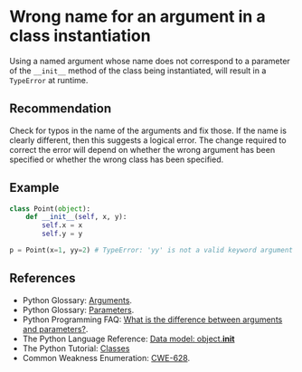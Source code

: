 # Wrong name for an argument in a class instantiation
Using a named argument whose name does not correspond to a parameter of the `__init__` method of the class being instantiated, will result in a `TypeError` at runtime.


## Recommendation
Check for typos in the name of the arguments and fix those. If the name is clearly different, then this suggests a logical error. The change required to correct the error will depend on whether the wrong argument has been specified or whether the wrong class has been specified.


## Example

```python
class Point(object):
    def __init__(self, x, y):
        self.x = x
        self.y = y

p = Point(x=1, yy=2) # TypeError: 'yy' is not a valid keyword argument

```

## References
* Python Glossary: [Arguments](https://docs.python.org/2/glossary.html#term-argument).
* Python Glossary: [Parameters](https://docs.python.org/glossary.html#term-parameter).
* Python Programming FAQ: [ What is the difference between arguments and parameters?](https://docs.python.org/2/faq/programming.html#faq-argument-vs-parameter).
* The Python Language Reference: [Data model: object.__init__](https://docs.python.org/3/reference/datamodel.html#object.__init__)
* The Python Tutorial: [Classes](https://docs.python.org/3/tutorial/classes.html)
* Common Weakness Enumeration: [CWE-628](https://cwe.mitre.org/data/definitions/628.html).
